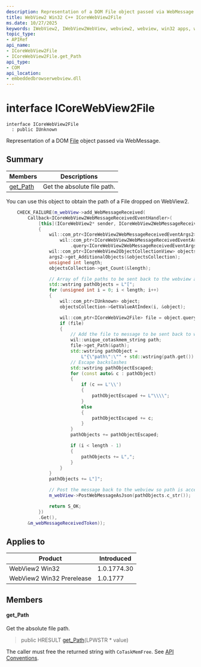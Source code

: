 ```yaml
---
description: Representation of a DOM File object passed via WebMessage.
title: WebView2 Win32 C++ ICoreWebView2File
ms.date: 10/27/2025
keywords: IWebView2, IWebView2WebView, webview2, webview, win32 apps, win32, edge, ICoreWebView2, ICoreWebView2Controller, browser control, edge html, ICoreWebView2File
topic_type: 
- APIRef
api_name:
- ICoreWebView2File
- ICoreWebView2File.get_Path
api_type:
- COM
api_location:
- embeddedbrowserwebview.dll
---
```


# interface ICoreWebView2File

```
interface ICoreWebView2File
  : public IUnknown
```

Representation of a DOM [File](https://developer.mozilla.org/docs/Web/API/File) object passed via WebMessage.

## Summary

 Members                        | Descriptions
--------------------------------|---------------------------------------------
[get_Path](#get_path) | Get the absolute file path.

You can use this object to obtain the path of a File dropped on WebView2. 
```cpp
    CHECK_FAILURE(m_webView->add_WebMessageReceived(
        Callback<ICoreWebView2WebMessageReceivedEventHandler>(
            [this](ICoreWebView2* sender, ICoreWebView2WebMessageReceivedEventArgs* args)
            {
                wil::com_ptr<ICoreWebView2WebMessageReceivedEventArgs2> args2 =
                    wil::com_ptr<ICoreWebView2WebMessageReceivedEventArgs>(args)
                        .query<ICoreWebView2WebMessageReceivedEventArgs2>();
                wil::com_ptr<ICoreWebView2ObjectCollectionView> objectsCollection;
                args2->get_AdditionalObjects(&objectsCollection);
                unsigned int length;
                objectsCollection->get_Count(&length);

                // Array of file paths to be sent back to the webview as JSON
                std::wstring pathObjects = L"[";
                for (unsigned int i = 0; i < length; i++)
                {
                    wil::com_ptr<IUnknown> object;
                    objectsCollection->GetValueAtIndex(i, &object);

                    wil::com_ptr<ICoreWebView2File> file = object.query<ICoreWebView2File>();
                    if (file)
                    {
                        // Add the file to message to be sent back to webview
                        wil::unique_cotaskmem_string path;
                        file->get_Path(&path);
                        std::wstring pathObject =
                            L"{\"path\":\"" + std::wstring(path.get()) + L"\"}";
                        // Escape backslashes
                        std::wstring pathObjectEscaped;
                        for (const auto& c : pathObject)
                        {
                            if (c == L'\\')
                            {
                                pathObjectEscaped += L"\\\\";
                            }
                            else
                            {
                                pathObjectEscaped += c;
                            }
                        }
                        pathObjects += pathObjectEscaped;

                        if (i < length - 1)
                        {
                            pathObjects += L",";
                        }
                    }
                }
                pathObjects += L"]";

                // Post the message back to the webview so path is accessible to content
                m_webView->PostWebMessageAsJson(pathObjects.c_str());

                return S_OK;
            })
            .Get(),
        &m_webMessageReceivedToken));
```

## Applies to

Product                         | Introduced
--------------------------------|---------------------------------------------
WebView2 Win32            |    1.0.1774.30
WebView2 Win32 Prerelease |    1.0.1777

## Members

#### get_Path

Get the absolute file path.

> public HRESULT [get_Path](#get_path)(LPWSTR * value)

The caller must free the returned string with `CoTaskMemFree`. See [API Conventions](/microsoft-edge/webview2/concepts/win32-api-conventions#strings).


